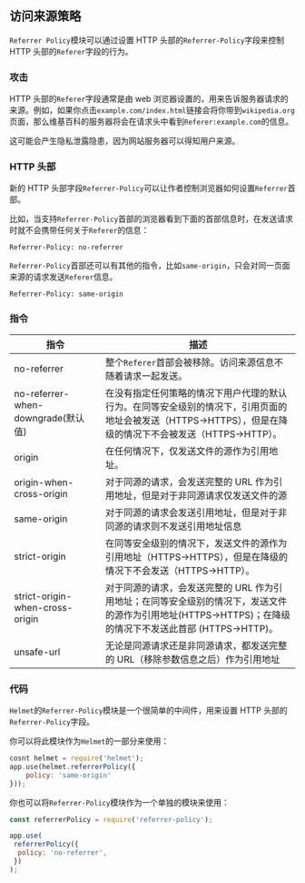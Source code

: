 ## 访问来源策略

`Referrer Policy`模块可以通过设置 HTTP 头部的`Referrer-Policy`字段来控制 HTTP 头部的`Referer`字段的行为。

### 攻击

HTTP 头部的`Referer`字段通常是由 web 浏览器设置的，用来告诉服务器请求的来源。例如，如果你点击`example.com/index.html`链接会将你带到`wikipedia.org`页面，那么维基百科的服务器将会在请求头中看到`Referer:example.com`的信息。

这可能会产生隐私泄露隐患，因为网站服务器可以得知用户来源。

### HTTP 头部

新的 HTTP 头部字段`Referrer-Policy`可以让作者控制浏览器如何设置`Referrer`首部。

比如，当支持`Referrer-Policy`首部的浏览器看到下面的首部信息时，在发送请求时就不会携带任何关于`Referer`的信息：

```
Referrer-Policy: no-referrer
```

`Referrer-Policy`首部还可以有其他的指令，比如`same-origin`，只会对同一页面来源的请求发送`Referer`信息。

```
Referrer-Policy: same-origin
```

### 指令

| 指令                               | 描述                                                                                                                                                        |
| ---------------------------------- | ----------------------------------------------------------------------------------------------------------------------------------------------------------- |
| no-referrer                        | 整个`Referer`首部会被移除。访问来源信息不随着请求一起发送。                                                                                                 |
| no-referrer-when-downgrade(默认值) | 在没有指定任何策略的情况下用户代理的默认行为。在同等安全级别的情况下，引用页面的地址会被发送（HTTPS->HTTPS），但是在降级的情况下不会被发送（HTTPS->HTTP）。 |
| origin                             | 在任何情况下，仅发送文件的源作为引用地址。                                                                                                                  |
| origin-when-cross-origin           | 对于同源的请求，会发送完整的 URL 作为引用地址，但是对于非同源请求仅发送文件的源                                                                             |
| same-origin                        | 对于同源的请求会发送引用地址，但是对于非同源的请求则不发送引用地址信息                                                                                      |
| strict-origin                      | 在同等安全级别的情况下，发送文件的源作为引用地址（HTTPS->HTTPS），但是在降级的情况下不会发送（HTTPS->HTTP）。                                               |
| strict-origin-when-cross-origin    | 对于同源的请求，会发送完整的 URL 作为引用地址；在同等安全级别的情况下，发送文件的源作为引用地址(HTTPS->HTTPS)；在降级的情况下不发送此首部 (HTTPS->HTTP)。   |
| unsafe-url                         | 无论是同源请求还是非同源请求，都发送完整的 URL（移除参数信息之后）作为引用地址                                                                              |

### 代码

`Helmet`的`Referrer-Policy`模块是一个很简单的中间件，用来设置 HTTP 头部的`Referrer-Policy`字段。

你可以将此模块作为`Helmet`的一部分来使用：

```javascript
cosnt helmet = require('helmet');
app.use(helmet.referrerPolicy({
    policy: 'same-origin'
}));
```

你也可以将`Referrer-Policy`模块作为一个单独的模块来使用：

```javascript
const referrerPolicy = require('referrer-policy');

app.use(
 referrerPolicy({
  policy: 'no-referrer',
 })
);
```
